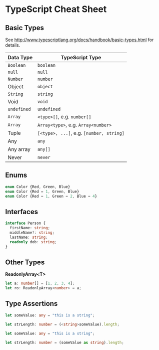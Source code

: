 # TypeScript Cheat Sheet


## Basic Types

See http://www.typescriptlang.org/docs/handbook/basic-types.html for details.

| Data Type     | TypeScript Type |
| ------------- | --------------- |
| `Boolean`     | `boolean`       |
| `null`        | `null`          |
| `Number`      | `number`        |
| Object        | `object`        |
| `String`      | `string`        |
| Void          | `void`          |
| `undefined`   | `undefined`     |
| `Array`       | `<type>[]`, e.g. `number[]` |
| `Array`       | `Array<type>`, e.g. `Array<number>` |
| Tuple         | `[<type>, ...]`, e.g. `[number, string]` |
| Any           | `any`           |
| Any array     | `any[]`         |
| Never         | `never`         |


## Enums

```ts
enum Color {Red, Green, Blue}
enum Color {Red = 1, Green, Blue}
enum Color {Red = 1, Green = 2, Blue = 4}
```


## Interfaces

```ts
interface Person {
  firstName: string;
  middleName?: string;
  lastName: string;
  readonly dob: string;
}
```


## Other Types

**ReadonlyArray&lt;T>**
  
```ts
let a: number[] = [1, 2, 3, 4];
let ro: ReadonlyArray<number> = a;
```


## Type Assertions

```ts
let someValue: any = "this is a string";

let strLength: number = (<string>someValue).length;
```

```ts
let someValue: any = "this is a string";

let strLength: number = (someValue as string).length;
```
